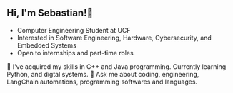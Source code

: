 ## Hi, I'm Sebastian!👋

<!--
**SebastianMercutioVaca/SebastianMercutioVaca** is a ✨ _special_ ✨ repository because its `README.md` (this file) appears on your GitHub profile.

Here are some ideas to get you started:

- 🔭 I’m currently working on ...
- 🌱 I’m currently learning ...
- 👯 I’m looking to collaborate on ...
- 🤔 I’m looking for help with ...
- 💬 Ask me about ...
- 📫 How to reach me: ...
- 😄 Pronouns: ...
- ⚡ Fun fact: ...
--> 
- Computer Engineering Student at UCF
- Interested in Software Engineering, Hardware, Cybersecurity, and Embedded Systems
- Open to internships and part-time roles

🌱 I've acquired my skills in C++ and Java programming. Currently learning Python, and digtal systems.
💬 Ask me about coding, engineering, LangChain automations, programming softwares and languages.

